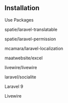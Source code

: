 
## Installation

Use Packages

spatie/laravel-translatable

spatie/laravel-permission

mcamara/laravel-localization

maatwebsite/excel

livewire/livewire

laravel/socialite

Laravel 9

Livewire
